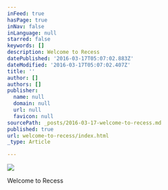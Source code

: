 ```yaml
---
inFeed: true
hasPage: true
inNav: false
inLanguage: null
starred: false
keywords: []
description: Welcome to Recess
datePublished: '2016-03-17T05:07:02.883Z'
dateModified: '2016-03-17T05:07:02.407Z'
title: ''
author: []
authors: []
publisher:
  name: null
  domain: null
  url: null
  favicon: null
sourcePath: _posts/2016-03-17-welcome-to-recess.md
published: true
url: welcome-to-recess/index.html
_type: Article

---
```

![](https://the-grid-user-content.s3-us-west-2.amazonaws.com/64dfd4eb-cfef-4b54-b6d7-8f66a91ae85b.jpg)

Welcome to Recess
